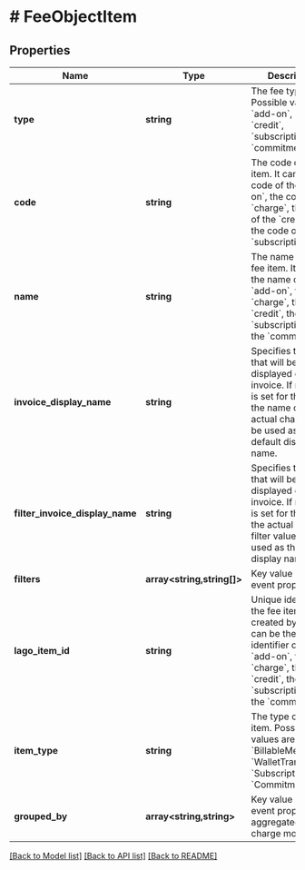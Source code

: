 # # FeeObjectItem

## Properties

Name | Type | Description | Notes
------------ | ------------- | ------------- | -------------
**type** | **string** | The fee type. Possible values are &#x60;add-on&#x60;, &#x60;charge&#x60;, &#x60;credit&#x60;, &#x60;subscription&#x60; or &#x60;commitment&#x60;. |
**code** | **string** | The code of the fee item. It can be the code of the &#x60;add-on&#x60;, the code of the &#x60;charge&#x60;, the code of the &#x60;credit&#x60; or the code of the &#x60;subscription&#x60;. |
**name** | **string** | The name of the fee item. It can be the name of the &#x60;add-on&#x60;, the &#x60;charge&#x60;, the &#x60;credit&#x60;, the &#x60;subscription&#x60; or the &#x60;commitment&#x60;. |
**invoice_display_name** | **string** | Specifies the name that will be displayed on an invoice. If no value is set for this field, the name of the actual charge will be used as the default display name. | [optional]
**filter_invoice_display_name** | **string** | Specifies the name that will be displayed on an invoice. If no value is set for this field, the actual charge filter values will be used as the default display name. | [optional]
**filters** | **array<string,string[]>** | Key value list of event properties | [optional]
**lago_item_id** | **string** | Unique identifier of the fee item, created by Lago. It can be the identifier of the &#x60;add-on&#x60;, the &#x60;charge&#x60;, the &#x60;credit&#x60;, the &#x60;subscription&#x60; or the &#x60;commitment&#x60;. |
**item_type** | **string** | The type of the fee item. Possible values are &#x60;AddOn&#x60;, &#x60;BillableMetric&#x60;, &#x60;WalletTransaction&#x60;, &#x60;Subscription&#x60; or &#x60;Commitment&#x60;. |
**grouped_by** | **array<string,string>** | Key value list of event properties aggregated by the charge model | [optional]

[[Back to Model list]](../../README.md#models) [[Back to API list]](../../README.md#endpoints) [[Back to README]](../../README.md)
